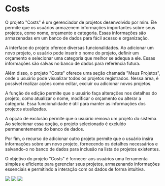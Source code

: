 <h1>Costs</h1>
<p>O projeto "Costs" é um gerenciador de projetos desenvolvido por mim. Ele permite que os usuários armazenem informações importantes sobre seus projetos, como nome, orçamento e categoria. Essas informações são armazenadas em um banco de dados para fácil acesso e organização.</p>

<p>A interface do projeto oferece diversas funcionalidades. Ao adicionar um novo projeto, o usuário pode inserir o nome do projeto, definir um orçamento e selecionar uma categoria que melhor se adequa a ele. Essas informações são salvas no banco de dados para referência futura.</p>

<p>Além disso, o projeto "Costs" oferece uma seção chamada "Meus Projetos", onde o usuário pode visualizar todos os projetos registrados. Nessa área, é possível realizar ações como editar, excluir ou adicionar novos projetos.</p>

<p>A função de edição permite que o usuário faça alterações nos detalhes do projeto, como atualizar o nome, modificar o orçamento ou alterar a categoria. Essa funcionalidade é útil para manter as informações dos projetos atualizadas.</p>

<p>A opção de exclusão permite que o usuário remova um projeto do sistema. Ao selecionar essa opção, o projeto selecionado é excluído permanentemente do banco de dados.</p>

<p>Por fim, o recurso de adicionar outro projeto permite que o usuário insira informações sobre um novo projeto, fornecendo os detalhes necessários e salvando-o no banco de dados para inclusão na lista de projetos existentes.</p>

<p>O objetivo do projeto "Costs" é fornecer aos usuários uma ferramenta simples e eficiente para gerenciar seus projetos, armazenando informações essenciais e permitindo a interação com os dados de forma intuitiva.</p>

![](https://cdn.discordapp.com/attachments/1073687277982728286/1131025805233889280/image.png)
![](https://cdn.discordapp.com/attachments/1073687277982728286/1131025874163077211/image.png)
![](https://cdn.discordapp.com/attachments/1073687277982728286/1131026155772854364/image.png)
